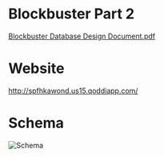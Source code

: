 # Blockbuster Part 2

[Blockbuster Database Design Document.pdf](https://github.com/Wcarey7/Blockbuster/files/10201206/Blockbuster.Database.Design.Document.pdf)

# Website

http://spfhkawond.us15.qoddiapp.com/


# Schema

![Schema](https://user-images.githubusercontent.com/13939125/206879883-ef58d827-6f92-4ea8-bb85-b964758b991a.JPG)
